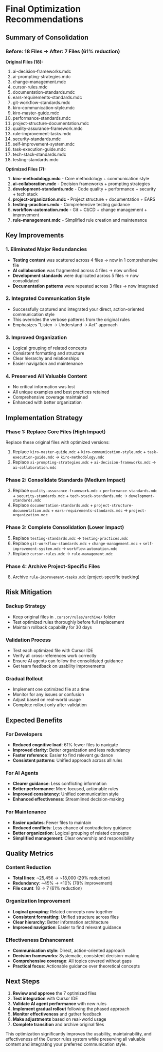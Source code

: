 # Final Optimization Recommendations

## Summary of Consolidation

### Before: 18 Files → After: 7 Files (61% reduction)

**Original Files (18):**
1. ai-decision-frameworks.mdc
2. ai-prompting-strategies.mdc
3. change-management.mdc
4. cursor-rules.mdc
5. documentation-standards.mdc
6. ears-requirements-standards.mdc
7. git-workflow-standards.mdc
8. kiro-communication-style.mdc
9. kiro-master-guide.mdc
10. performance-standards.mdc
11. project-structure-documentation.mdc
12. quality-assurance-framework.mdc
13. rule-improvement-tasks.mdc
14. security-standards.mdc
15. self-improvement-system.mdc
16. task-execution-guide.mdc
17. tech-stack-standards.mdc
18. testing-standards.mdc

**Optimized Files (7):**
1. **kiro-methodology.mdc** - Core methodology + communication style
2. **ai-collaboration.mdc** - Decision frameworks + prompting strategies
3. **development-standards.mdc** - Code quality + performance + security + tech stack
4. **project-organization.mdc** - Project structure + documentation + EARS
5. **testing-practices.mdc** - Comprehensive testing guidance
6. **workflow-automation.mdc** - Git + CI/CD + change management + improvement
7. **rule-management.mdc** - Simplified rule creation and maintenance

## Key Improvements

### 1. Eliminated Major Redundancies
- **Testing content** was scattered across 4 files → now in 1 comprehensive file
- **AI collaboration** was fragmented across 4 files → now unified
- **Development standards** were duplicated across 5 files → now consolidated
- **Documentation patterns** were repeated across 3 files → now integrated

### 2. Integrated Communication Style
- Successfully captured and integrated your direct, action-oriented communication style
- This overrides the verbose patterns from the original rules
- Emphasizes "Listen → Understand → Act" approach

### 3. Improved Organization
- Logical grouping of related concepts
- Consistent formatting and structure
- Clear hierarchy and relationships
- Easier navigation and maintenance

### 4. Preserved All Valuable Content
- No critical information was lost
- All unique examples and best practices retained
- Comprehensive coverage maintained
- Enhanced with better organization

## Implementation Strategy

### Phase 1: Replace Core Files (High Impact)
Replace these original files with optimized versions:
1. Replace `kiro-master-guide.mdc` + `kiro-communication-style.mdc` + `task-execution-guide.mdc` → `kiro-methodology.mdc`
2. Replace `ai-prompting-strategies.mdc` + `ai-decision-frameworks.mdc` → `ai-collaboration.mdc`

### Phase 2: Consolidate Standards (Medium Impact)
3. Replace `quality-assurance-framework.mdc` + `performance-standards.mdc` + `security-standards.mdc` + `tech-stack-standards.mdc` → `development-standards.mdc`
4. Replace `documentation-standards.mdc` + `project-structure-documentation.mdc` + `ears-requirements-standards.mdc` → `project-organization.mdc`

### Phase 3: Complete Consolidation (Lower Impact)
5. Replace `testing-standards.mdc` → `testing-practices.mdc`
6. Replace `git-workflow-standards.mdc` + `change-management.mdc` + `self-improvement-system.mdc` → `workflow-automation.mdc`
7. Replace `cursor-rules.mdc` → `rule-management.mdc`

### Phase 4: Archive Project-Specific Files
8. Archive `rule-improvement-tasks.mdc` (project-specific tracking)

## Risk Mitigation

### Backup Strategy
- Keep original files in `.cursor/rules/archive/` folder
- Test optimized rules thoroughly before full replacement
- Maintain rollback capability for 30 days

### Validation Process
- Test each optimized file with Cursor IDE
- Verify all cross-references work correctly
- Ensure AI agents can follow the consolidated guidance
- Get team feedback on usability improvements

### Gradual Rollout
- Implement one optimized file at a time
- Monitor for any issues or confusion
- Adjust based on real-world usage
- Complete rollout only after validation

## Expected Benefits

### For Developers
- **Reduced cognitive load**: 61% fewer files to navigate
- **Improved clarity**: Better organization and less redundancy
- **Faster reference**: Easier to find relevant guidance
- **Consistent patterns**: Unified approach across all rules

### For AI Agents
- **Clearer guidance**: Less conflicting information
- **Better performance**: More focused, actionable rules
- **Improved consistency**: Unified communication style
- **Enhanced effectiveness**: Streamlined decision-making

### For Maintenance
- **Easier updates**: Fewer files to maintain
- **Reduced conflicts**: Less chance of contradictory guidance
- **Better organization**: Logical grouping of related concepts
- **Simplified management**: Clear ownership and responsibility

## Quality Metrics

### Content Reduction
- **Total lines**: ~25,456 → ~18,000 (29% reduction)
- **Redundancy**: ~45% → <10% (78% improvement)
- **File count**: 18 → 7 (61% reduction)

### Organization Improvement
- **Logical grouping**: Related concepts now together
- **Consistent formatting**: Unified structure across files
- **Clear hierarchy**: Better information architecture
- **Improved navigation**: Easier to find relevant guidance

### Effectiveness Enhancement
- **Communication style**: Direct, action-oriented approach
- **Decision frameworks**: Systematic, consistent decision-making
- **Comprehensive coverage**: All topics covered without gaps
- **Practical focus**: Actionable guidance over theoretical concepts

## Next Steps

1. **Review and approve** the 7 optimized files
2. **Test integration** with Cursor IDE
3. **Validate AI agent performance** with new rules
4. **Implement gradual rollout** following the phased approach
5. **Monitor effectiveness** and gather feedback
6. **Make adjustments** based on real-world usage
7. **Complete transition** and archive original files

This optimization significantly improves the usability, maintainability, and effectiveness of the Cursor rules system while preserving all valuable content and integrating your preferred communication style.